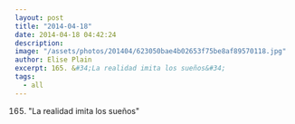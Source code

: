 ```yaml
---
layout: post
title: "2014-04-18"
date: 2014-04-18 04:42:24
description: 
image: "/assets/photos/201404/623050bae4b02653f75be8af89570118.jpg"
author: Elise Plain
excerpt: 165. &#34;La realidad imita los sueños&#34;
tags: 
  - all
---
```


165. &#34;La realidad imita los sueños&#34;
<p></p>
